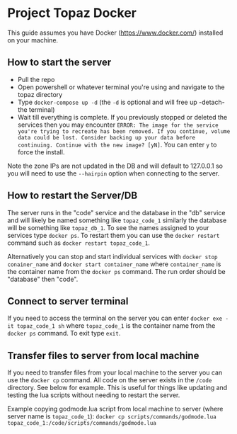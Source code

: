 Project Topaz Docker
==========

This guide assumes you have Docker (https://www.docker.com/) installed on your machine.

## How to start the server

* Pull the repo
* Open powershell or whatever terminal you're using and navigate to the topaz directory
* Type `docker-compose up -d` (the `-d` is optional and will free up -detach- the terminal)
* Wait till everything is complete. If you previously stopped or deleted the services then you may encounter `ERROR: The image for the service you're trying to recreate has been removed. If you continue, volume data could be lost. Consider backing up your data before continuing. Continue with the new image? [yN]`. You can enter `y` to force the install.

Note the zone IPs are not updated in the DB and will default to 127.0.0.1 so you will need to use the `--hairpin` option when connecting to the server.

## How to restart the Server/DB

The server runs in the "code" service and the database in the "db" service and will likely be named something like `topaz_code_1` similarly the database will be something like `topaz_db_1`. To see the names assigned to your services type `docker ps`. To restart them you can use the `docker restart` command such as `docker restart topaz_code_1`.

Alternatively you can stop and start individual services with `docker stop conainer_name` and `docker start container_name` where `container_name` is the container name from the `docker ps` command. The run order should be "database" then "code".

## Connect to server terminal

If you need to access the terminal on the server you can enter `docker exe -it topaz_code_1 sh` where `topaz_code_1` is the container name from the `docker ps` command. To exit type `exit`.

## Transfer files to server from local machine

If you need to transfer files from your local machine to the server you can use the `docker cp` command. All code on the server exists in the `/code` directory. See below for example.
This is useful for things like updating and testing the lua scripts without needing to restart the server.

Example copying godmode.lua script from local machine to server (where server name is `topaz_code_1`):
`docker cp scripts/commands/godmode.lua topaz_code_1:/code/scripts/commands/godmode.lua`
